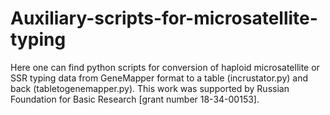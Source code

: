 # Auxiliary-scripts-for-microsatellite-typing 
Here one can find python scripts for conversion of haploid microsatellite or SSR typing data from GeneMapper format to a table (incrustator.py) and back (tabletogenemapper.py). This work was supported by Russian Foundation for Basic Research [grant number 18-34-00153].
